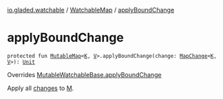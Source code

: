 [io.gladed.watchable](../index.md) / [WatchableMap](index.md) / [applyBoundChange](./apply-bound-change.md)

# applyBoundChange

`protected fun `[`MutableMap`](https://kotlinlang.org/api/latest/jvm/stdlib/kotlin.collections/-mutable-map/index.html)`<`[`K`](index.md#K)`, `[`V`](index.md#V)`>.applyBoundChange(change: `[`MapChange`](../-map-change/index.md)`<`[`K`](index.md#K)`, `[`V`](index.md#V)`>): `[`Unit`](https://kotlinlang.org/api/latest/jvm/stdlib/kotlin/-unit/index.html)

Overrides [MutableWatchableBase.applyBoundChange](../-mutable-watchable-base/apply-bound-change.md)

Apply all [changes](../-mutable-watchable-base/changes.md) to [M](../-mutable-watchable-base/index.md#M).

